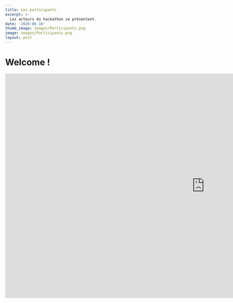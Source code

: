 ```yaml
---
title: Les participants 
excerpt: >-
  Las acteurs du hackathon se présentent.
date: '2020-06-10'
thumb_image: images/Participants.png
image: images/Participants.png
layout: post
---
```



# Welcome !

<iframe width="1280" height="720" src="https://web.microsoftstream.com/embed/video/38e588a6-d7cb-4581-9509-f83622ac5132?autoplay=false&amp;showinfo=true" allowfullscreen style="border:none;"></iframe>
